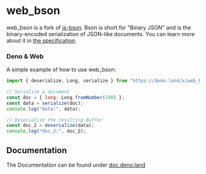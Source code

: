 # web_bson

web_bson is a fork of [js-bson](https://github.com/mongodb/js-bson/). Bson is
short for "Binary JSON" and is the binary-encoded serialization of JSON-like
documents. You can learn more about it in
[the specification](http://bsonspec.org).

### Deno & Web

A simple example of how to use web_bson:

```js
import { deserialize, Long, serialize } from "https://deno.land/x/web_bson";

// Serialize a document
const doc = { long: Long.fromNumber(100) };
const data = serialize(doc);
console.log("data:", data);

// Deserialize the resulting Buffer
const doc_2 = deserialize(data);
console.log("doc_2:", doc_2);
```

## Documentation

The Documentation can be found under
[doc.deno.land](https://doc.deno.land/https://raw.githubusercontent.com/lucsoft/web_bson/master/mod.ts)
